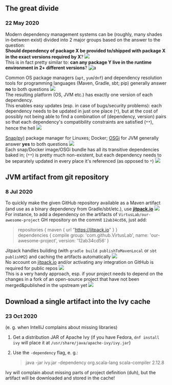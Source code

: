 ## The great divide
### 22 May 2020

Modern dependency management systems can be (roughly, many shades in-between exist)
divided into 2 major groups based on the answer to the question: <br/>
**Should dependency of package X be provided to/shipped with package X in the
exact versions required by X**? ![](package) <br/>
This is in fact pretty similar to: **can any package Y live in the runtime environment
in 2+ different versions**? ![a](twins-parrot)

Common OS package managers (`apt`, `yum`/`dnf`) and dependency resolution tools for
programming languages (Maven, Gradle, sbt; pip) generally answer **no** to both questions ![](stop-sign) <br/>
The resulting platform (OS, JVM etc.) has exactly one version of each dependency. <br/>
This enables easy updates (esp. in case of bugs/security problems): each dependency needs
to be updated in just one place (`*`), but at the cost of possibly not being able
to find a combination of (dependency, version) pairs so that each dependency's compatibility
constraints are satisfied (`**`), hence the hell ![](exploding_head)

[Snap(py)](https://snapcraft.io/) package manager for Linuxes; Docker;
[OSGi](https://www.osgi.org/) for JVM generally answer
**yes** to both questions ![](spurdo-thumbs-up) <br/>
Each snap/Docker image/OSGi bundle has all its transitive dependencies baked in;
(`**`) is pretty much non-existent, but each dependency needs to be separately
updated in every place it's referenced (as opposed to `*`) ![](docker)


## JVM artifact from git repository
### 8 Jul 2020

To quickly make the given GitHub repository available as a Maven artifact
(and use as a binary dependency from Gradle/sbt/etc.), use **[jitpack.io](https://jitpack.io/)** ![](git) <br/>
For instance, to add a dependency on the artifacts of `VirtusLab/our-awesome-project`
GH repository on the commit `12ab34cd56`, just add:

> repositories { maven { url "https://jitpack.io" } } <br/>
> dependencies { compile group: 'com.github.VirtusLab', name: 'our-awesome-project', version: '12ab34cd56' } <br/>

Jitpack handles building (with `gradle build publishToMavenLocal` or `sbt publishM2`)
and caching the artifacts automatically ![](robot_face) <br/>
No account on [jitpack.io](https://jitpack.io/) and/or activating
any integration on GitHub is required for public repos ![](relieved) <br/>
This is a very handy approach, esp. if your project needs to depend on the changes
in a fork of an open-source project that have not been merged&published
in the upstream yet ![](arrow_up)


## Download a single artifact into the Ivy cache
### 23 Oct 2020

(e. g. when IntelliJ complains about missing libraries)

1. Get a distribution JAR of Apache Ivy (if you have Fedora,
   `dnf install ivy` will place it at `/usr/share/java/apache-ivy/ivy.jar`)
2. Use the `-dependency` flag, e. g.:

   > java -jar ivy.jar -dependency org.scala-lang scala-compiler 2.12.8

Ivy will complain about missing parts of project definition (duh),
but the artifact will be downloaded and stored in the cache!
